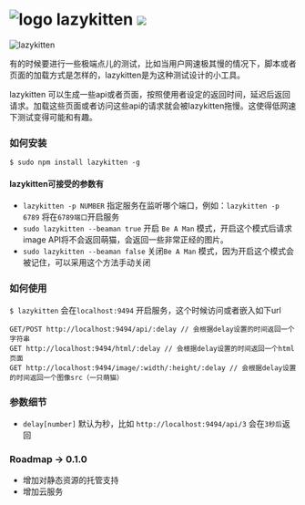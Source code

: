 # ![logo](http://ww3.sinaimg.cn/large/61ff0de3gw1e6s9zh24s8g203c02c0w8.gif) lazykitten ![](https://badge.fury.io/js/lazykitten.png)

![lazykitten](http://www.pagecovers.com/covers/animals/cute_lazy_kitten_cat.jpg)

有的时候要进行一些极端点儿的测试，比如当用户网速极其慢的情况下，脚本或者页面的加载方式是怎样的，lazykitten是为这种测试设计的小工具。

lazykitten 可以生成一些api或者页面，按照使用者设定的返回时间，延迟后返回请求。加载这些页面或者访问这些api的请求就会被lazykitten拖慢。这使得低网速下测试变得可能和有趣。

### 如何安装

`$ sudo npm install lazykitten -g` 

#### lazykitten可接受的参数有

- `lazykitten -p NUMBER` 指定服务在监听哪个端口，例如：`lazykitten -p 6789` 将在`6789端口`开启服务
- `sudo lazykitten --beaman true` 开启 `Be A Man` 模式，开启这个模式后请求image API将不会返回萌猫，会返回一些非常正经的图片。
- `sudo lazykitten --beaman false` 关闭`Be A Man` 模式，因为开启这个模式会被记住，可以采用这个方法手动关闭

### 如何使用

`$ lazykitten` 会在`localhost:9494` 开启服务，这个时候访问或者嵌入如下url

````
GET/POST http://localhost:9494/api/:delay // 会根据delay设置的时间返回一个字符串
GET http://localhost:9494/html/:delay // 会根据delay设置的时间返回一个html页面
GET http://localhost:9494/image/:width/:height/:delay // 会根据delay设置的时间返回一个图像src（一只萌猫）
````

### 参数细节

- `delay[number]` 默认为秒，比如 `http://localhost:9494/api/3` 会在`3秒后`返回

### Roadmap -> 0.1.0

- 增加对静态资源的托管支持
- 增加云服务